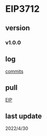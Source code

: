 # EIP3712
## version
### v1.0.0
## log
[commits](https://github.com/naturaldao/EIPs/commits/Eip-Branch/EIPS/eip-3712.md)
## pull
[EIP](https://github.com/ethereum/EIPs/pull/3712)
## last update
2022/4/30
